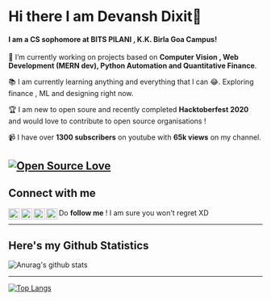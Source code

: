 # Hi there I am Devansh Dixit👋

#### I am a CS sophomore at BITS PILANI , K.K. Birla Goa Campus!

🔭 I’m currently working on projects based on **Computer Vision , Web Development (MERN dev), Python Automation and Quantitative Finance**.

📚 I am currently learning anything and everything that I can 😂. Exploring finance , ML and designing right now.

🏆 I am new to open soure and recently completed **Hacktoberfest 2020** and would love to contribute to open source organisations !

📹 I have over **1300 subscribers** on youtube with **65k views** on my channel.

[![Open Source Love](https://badges.frapsoft.com/os/v1/open-source.svg?v=103)](https://github.com/ellerbrock/open-source-badges/)
---
## Connect with me 

[<img align="left" alt="codeSTACKr | YouTube" width="22px" src="https://cdn.jsdelivr.net/npm/simple-icons@v3/icons/youtube.svg" />][youtube]
[<img align="left" alt="codeSTACKr | Twitter" width="22px" src="https://cdn.jsdelivr.net/npm/simple-icons@v3/icons/twitter.svg" />][twitter]
[<img align="left" alt="codeSTACKr | LinkedIn" width="22px" src="https://cdn.jsdelivr.net/npm/simple-icons@v3/icons/linkedin.svg" />][linkedin]
[<img align="left" alt="codeSTACKr | Instagram" width="22px" src="https://cdn.jsdelivr.net/npm/simple-icons@v3/icons/instagram.svg" />][instagram]

Do **follow me** ! I am sure you won't regret XD


---
## Here's my Github Statistics

![Anurag's github stats](https://github-readme-stats.vercel.app/api?username=DevanshD3&show_icons=true&theme=radical)

----
[![Top Langs](https://github-readme-stats.vercel.app/api/top-langs/?username=DevanshD3)](https://github.com/anuraghazra/github-readme-stats)


[twitter]: https://twitter.com/DEVANSH53399398
[youtube]: https://www.youtube.com/channel/UCuuJ5BzP5WL1sX2plRL9S6A?view_as=subscriber
[instagram]: https://www.instagram.com/devansh7112/?hl=en
[linkedin]: https://www.linkedin.com/in/devansh-dixit-537422193/
